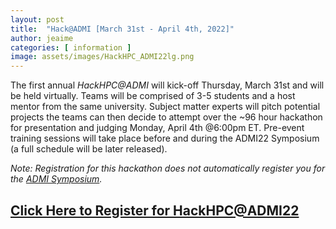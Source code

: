 ```yaml
---
layout: post
title:  "Hack@ADMI [March 31st - April 4th, 2022]"
author: jeaime
categories: [ information ]
image: assets/images/HackHPC_ADMI22lg.png
---
```


The first annual *HackHPC@ADMI* will kick-off Thursday, March 31st and will be held virtually. Teams will be comprised of 3-5 students and a host mentor from the same university. Subject matter experts will pitch potential projects the teams can then decide to attempt over the ~96 hour hackathon for presentation and judging Monday, April 4th @6:00pm ET. Pre-event training sessions will take place before and during the ADMI22 Symposium (a full schedule will be later released).

*Note: Registration for this hackathon does not automatically register you for the [ADMI Symposium](https://www.admiusa.org/admi2022/).*
## [Click Here to Register for HackHPC@ADMI22](https://forms.gle/9cneEyYo8jvTkez79)
